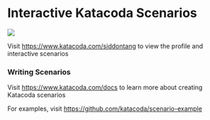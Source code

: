 # Interactive Katacoda Scenarios

[![](http://shields.katacoda.com/katacoda/siddontang/count.svg)](https://www.katacoda.com/siddontang "Get your profile on Katacoda.com")

Visit https://www.katacoda.com/siddontang to view the profile and interactive scenarios

### Writing Scenarios
Visit https://www.katacoda.com/docs to learn more about creating Katacoda scenarios

For examples, visit https://github.com/katacoda/scenario-example
